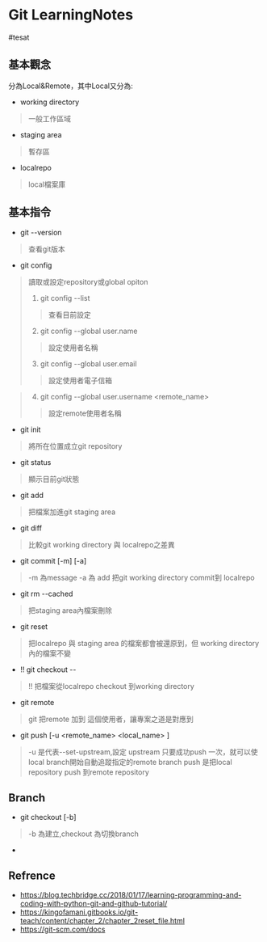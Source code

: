 # Git LearningNotes
#tesat
## 基本觀念
分為Local&Remote，其中Local又分為:
* working directory
> 一般工作區域	
* staging area
> 暫存區
* localrepo
> local檔案庫

## 基本指令

* git --version
> 查看git版本

* git config 
> 讀取或設定repository或global opiton
> 1. git config --list
>> 查看目前設定
> 2. git config --global user.name
>> 設定使用者名稱
> 3. git config --global user.email
>> 設定使用者電子信箱

> 4. git config --global user.username <remote_name>
>> 設定remote使用者名稱

* git init
> 將所在位置成立git repository

* git status
> 顯示目前git狀態

* git add <filename>
> 把檔案加進git staging area

* git diff
> 比較git working directory 與 localrepo之差異

* git commit [-m] [-a] <filename>
> -m 為message -a 為 add
> 把git working directory commit到 localrepo

* git rm --cached <filename>
> 把staging area內檔案刪除

* git reset <pathspec>
> 把localrepo 與 staging area 的檔案都會被還原到<pathspec>，但 working directory 內的檔案不變

* !! git checkout --<filename>
> !! 把檔案從localrepo checkout 到working directory

* git remote <name> <url>
> git 把remote <url> 加到 <name> 這個使用者，讓專案之道<name>是對應到<url>

* git push [-u <remote_name> <local_name> ]
> -u 是代表--set-upstream,設定 upstream 只要成功push 一次，就可以使local branch開始自動追蹤指定的remote branch
> push 是把local repository push 到remote repository

## Branch

* git checkout [-b] <branch>
> -b 為建立,checkout 為切換branch

* 
## Refrence

* https://blog.techbridge.cc/2018/01/17/learning-programming-and-coding-with-python-git-and-github-tutorial/
* https://kingofamani.gitbooks.io/git-teach/content/chapter_2/chapter_2reset_file.html
* https://git-scm.com/docs
